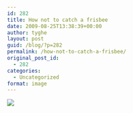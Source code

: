```yaml
---
id: 282
title: How not to catch a frisbee
date: 2009-08-25T13:38:39+00:00
author: tyghe
layout: post
guid: /blog/?p=282
permalink: /how-not-to-catch-a-frisbee/
original_post_id:
  - 282
categories:
  - Uncategorized
format: image
---
```

![](http://failblog.files.wordpress.com/2009/08/fail-owned-frisbee-catch-fail.jpg?w=429&h=569)
